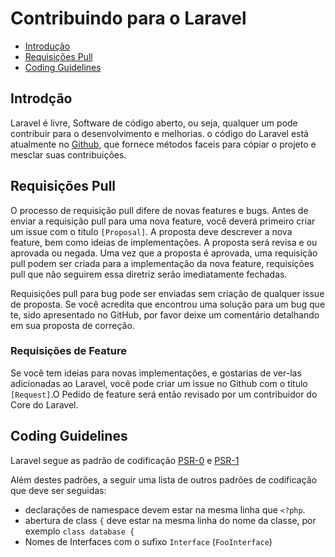 # Contribuindo para o Laravel

- [Introdução](#introduction)
- [Requisições Pull](#pull-requests)
- [Coding Guidelines](#coding-guidelines)

<a name="introduction"></a>
## Introdção

Laravel é livre, Software de código aberto, ou seja, qualquer um pode contribuir para o desenvolvimento e melhorias.
o código do Laravel está atualmente no [Github](http://github.com), que fornece métodos faceis para cópiar o projeto e
mesclar suas contribuições.

<a name="pull-requests"></a>
## Requisições Pull

O processo de requisição pull difere de novas features e bugs. Antes de enviar a requisição pull para uma nova feature, você
deverá primeiro criar um issue com o titulo `[Proposal]`. A proposta deve descrever a nova feature, bem como ideias de implementações.
A proposta será revisa e ou aprovada ou negada. Uma vez que a proposta é aprovada, uma requisição pull podem ser criada 
para a implementação da nova feature, requisições pull que não seguirem essa diretriz serão imediatamente fechadas. 


Requisições pull para bug pode ser enviadas sem criação de qualquer issue de proposta. Se você acredita que encontrou 
uma solução para um bug que te, sido apresentado no GitHub, por favor deixe um comentário detalhando em sua proposta 
de correção.


### Requisições de Feature
Se você tem ideias para novas implementações, e gostarias de ver-las adicionadas ao Laravel, você pode criar um issue no Github com o titulo `[Request]`.O Pedido de feature será então revisado por um contribuidor do Core do Laravel.

<a name="coding-guidelines"></a>
## Coding Guidelines

Laravel segue as padrão de codificação [PSR-0](https://github.com/php-fig/fig-standards/blob/master/accepted/PSR-0.md) e [PSR-1](https://github.com/php-fig/fig-standards/blob/master/accepted/PSR-1-basic-coding-standard.md)

Além destes padrões, a seguir uma lista de outros padrões de codificação que deve ser seguidas:

- declarações de namespace devem estar na mesma linha que `<?php`.
- abertura de class `{` deve estar na mesma linha do nome da classe, por exemplo `class database {`
- Nomes de Interfaces com o sufixo `Interface` (`FooInterface`)
